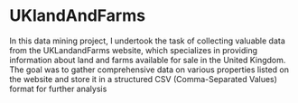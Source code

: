 # UKlandAndFarms
In this data mining project, I undertook the task of collecting valuable data from the UKLandandFarms website, which specializes in providing information about land and farms available for sale in the United Kingdom.
The goal was to gather comprehensive data on various properties listed on the website and store it in a structured CSV (Comma-Separated Values) format for further analysis
